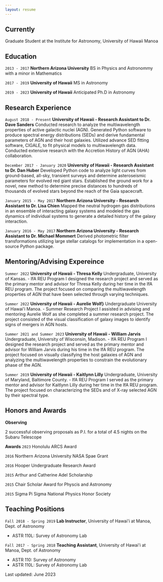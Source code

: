 ```yaml
---
layout: resume
---
```

## Currently

Graduate Student at the Institute for Astronomy, University of Hawaii Manoa

## Education

`2013 - 2017`
__Northern Arizona University__
BS in Physics and Astronommy with a minor in Mathematics

`2017 - 2019`
__University of Hawaii__
MS in Astronomy 

`2019 - 2023`
__University of Hawaii__
Anticipated Ph.D in Astronomy 

## Research Experience
`August 2018 - Present`
__University of Hawaii - Research Assistant to Dr. Dave Sanders__
Conducted research to analyze the multiwavelength properties of active galactic nuclei (AGN). Generated Python software to produce spectral energy distributions (SEDs) and derive fundamental parameters of AGN and their host galaxies. Utilized advance SED fitting software, CIGALE, to fit physical models to multiwavelength data. Conducted extensive research with the Accretion History of AGN (AHA) collaboration.


`December 2017 - January 2020`
__University of Hawaii - Research Assistant to Dr. Dan Huber__
Developed Python code to analyze light curves from ground-based, all-sky, transient surveys and determine asteroseismic parameters for evolved red giant stars. Established the ground work for a novel, new method to determine precise distances to hundreds of thousands of evolved stars beyond the reach of the Gaia spacecraft. 

`January 2015 - May 2017`
__Northern Arizona University - Research Assistant to Dr. Lisa Chien__
Mapped the neutral hydrogen gas distributions in an ensemble of interacting galaxy systems and modeled the gas dynamics of individual systems to generate a detailed history of the galaxy interaction.

`January 2016 - May 2017`
__Northern Arizona University - Research Assistant to Dr. Michael Mommert__
Derived photometric filter transformations utilizing large stellar catalogs for implementation in a open-source Python package.

## Mentoring/Advising Expereince
`Summer 2022`
__University of Hawaii - Thresa Kelly__
Undergraduate, University of Kansas. - IfA REU Program
I designed the research project and served as the primary mentor and advisor for Thresa Kelly during her time in the IfA REU program. The project focused on comparing the multiwavelength properties of AGN that have been selected through varying techniques.

`Summer 2022`
__University of Hawaii - Aurelie Wolf}__
Undergraduate University of Hawai'i Manoa. - Summer Research Project 
I assisted in advising and mentoring Aurelie Wolf as she completed a summer research project. The project consisted of the visual classification of galaxy images to identify signs of mergers in AGN hosts.

`Summer 2021 and Summer 2023`
__University of Hawaii - William Jarvis__
Undergraduate, University of Wisconsin, Madison. - IfA REU Program
I designed the research project and served as the primary mentor and advisor for William Jarvis during his time in the IfA REU program. The project focused on visually classifying the host galaxies of AGN and analyzing the multiwavelength properties to constrain the evolutionary phase of the AGN.

`Summer 2019`
__University of Hawaii - Kaitlynn Lilly__
Undergraduate, University of Maryland, Baltimore County. - IfA REU Program
I served as the primary mentor and advisor for Kaitlynn Lilly during her time in the IfA REU program. The project focused on characterizing the SEDs and of X-ray selected AGN by their spectral type.

## Honors and Awards
__Observing__

2 successful observing proposals as P.I. for a total of 4.5 nights on the Subaru Telescope

__Awards__
`2023`
Honolulu ARCS Award

`2016`
Northern Arizona University NASA Spae Grant

`2016`
Hooper Undergraduate Research Award

`2015`
Arthur and Catherine Adel Scholarship 

`2015`
Chair Scholar Award for Physcis and Astronomy 

`2015`
Sigma Pi Sigma National Physics Honor Society


## Teaching Positions

`Fall 2018 - Spring 2019`
__Lab Instructor__, University of Hawai'i at Manoa, Dept. of Astronomy

- ASTR 110L: Survey of Astronomy Lab

`Fall 2017 - Spring 2018`
__Teaching Assistant__, University of Hawai'i at Manoa, Dept. of Astronomy

- ASTR 110: Survey of Astronomy
- ASTR 110L: Survey of Astronomy Lab


<!-- ### Footer -->

Last updated: June 2023


